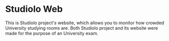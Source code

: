 # Studiolo Web

This is Studiolo project's website, which allows you to monitor how crowded University studying rooms are.
Both Studiolo project and its website were made for the purpose of an University exam.
